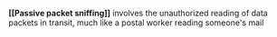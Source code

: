 **[[Passive packet sniffing]]** involves the unauthorized reading of data packets in transit, much like a postal worker reading someone's mail